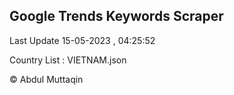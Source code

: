 

## Google Trends Keywords Scraper 
 
Last Update 15-05-2023 , 04:25:52

Country List :
VIETNAM.json



© Abdul Muttaqin 
